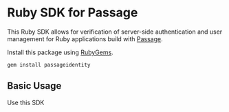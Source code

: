 # Ruby SDK for Passage

This Ruby SDK allows for verification of server-side authentication and user management for Ruby applications build with [Passage](https://passage.id).

Install this package using [RubyGems](https://rubygems.org/gems/passageidentity).

```
gem install passageidentity
```

## Basic Usage

Use this SDK 
